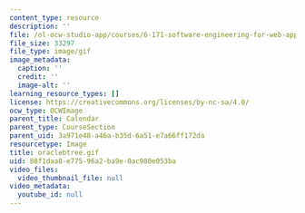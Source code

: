 ```yaml
---
content_type: resource
description: ''
file: /ol-ocw-studio-app/courses/6-171-software-engineering-for-web-applications-fall-2003/88f1daa8e77596a2ba9e0ac980e053ba_oraclebtree.gif
file_size: 33297
file_type: image/gif
image_metadata:
  caption: ''
  credit: ''
  image-alt: ''
learning_resource_types: []
license: https://creativecommons.org/licenses/by-nc-sa/4.0/
ocw_type: OCWImage
parent_title: Calendar
parent_type: CourseSection
parent_uid: 3a971e48-a46a-b35d-6a51-e7a66ff172da
resourcetype: Image
title: oraclebtree.gif
uid: 88f1daa8-e775-96a2-ba9e-0ac980e053ba
video_files:
  video_thumbnail_file: null
video_metadata:
  youtube_id: null
---
```

